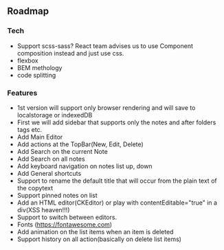 ## Roadmap

### Tech
- Support scss-sass? React team advises us to use Component composition instead and just use css.
- flexbox
- BEM methology
- code splitting

### Features
- 1st version will support only browser rendering and will save to localstorage or indexedDB
- First we will add sidebar that supports only the notes and after folders tags etc.
- Add Main Editor
- Add actions at the TopBar(New, Edit, Delete)
- Add Search on the current Note
- Add Search on all notes
- Add keyboard navigation on notes list up, down
- Add General shortcuts
- Support to rename the default title that will occur from the plain text of the copytext
- Support pinned notes on list
- Add an HTML editor(CKEditor) or play with contentEditable="true" in a div(XSS heaven!!!)
- Support to switch between editors.
- Fonts (https://fontawesome.com)
- Add animation on the list items when an item is deleted
- Support history on all action(basically on delete list items)
